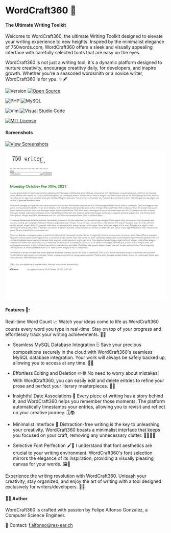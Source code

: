 # WordCraft360 📝

#### The Ultimate Writing Toolkit

Welcome to WordCraft360, the ultimate Writing Toolkit designed to elevate your writing experience to new heights. Inspired by the minimalist elegance of 750words.com, WordCraft360 offers a sleek and visually appealing interface with carefully selected fonts that are easy on the eyes. 

WordCraft360 is not just a writing tool; it's a dynamic platform designed to nurture creativity, encourage creatitvy daily, for developers, and inspire growth. Whether you're a seasoned wordsmith or a novice writer, WordCraft360 is for ypu. ✨🖋️


![Version](https://img.shields.io/github/release/NymexData/WordCraft360.svg?style=flat&color=blue)
[![Open Source](https://badgen.net/badge/Open%20Source%20%3F/Yes%21/blue?icon=github)](https://github.com/Naereen/badges/)

![PHP](https://img.shields.io/badge/PHP-7.x-blue?logo=php)
![MySQL](https://img.shields.io/badge/MySQL-8.x-blue?logo=mysql)

![Vim](https://img.shields.io/badge/--019733?logo=vim)
![Visual Studio Code](https://img.shields.io/badge/--007ACC?logo=visual%20studio%20code&logoColor=ffffff) 

[![MIT License](https://img.shields.io/badge/License-MIT-blue.svg)](https://lbesson.mit-license.org/)

#### Screenshots

[![View Screenshots](https://img.shields.io/badge/View-Screenshots-blue)](#)

![Screenshot of the application interface](./screenshots/sshot-2023.jpg)

#### Features 🚀:

Real-time Word Count 📈
Watch your ideas come to life as WordCraft360 counts every word you type in real-time. Stay on top of your progress and effortlessly track your writing achievements. 🚀💡

- Seamless MySQL Database Integration 🗄️
Save your precious compositions securely in the cloud with WordCraft360's seamless MySQL database integration. Your work will always be safely backed up, allowing you to access at any time. 💾🌐

- Effortless Editing and Deletion ✏️🗑️
No need to worry about mistakes! With WordCraft360, you can easily edit and delete entries to refine your prose and perfect your literary masterpieces. 🎨✨

- Insightful Date Associations 📅
Every piece of writing has a story behind it, and WordCraft360 helps you remember those moments. The platform automatically timestamps your entries, allowing you to revisit and reflect on your creative journey. 🗓️📚

- Minimalist Interface 🎯
Distraction-free writing is the key to unleashing your creativity. WordCraft360 boasts a minimalist interface that keeps you focused on your craft, removing any unnecessary clutter. 🧘‍♀️💆‍♂️

- Selective Font Perfection 🖌️🎨
I understand that font aesthetics are crucial to your writing environment. WordCraft360's font selection mirrors the elegance of its inspiration, providing a visually pleasing canvas for your words. 🖼️📜

Experience the writing revolution with WordCraft360. Unleash your creativity, stay organized, and enjoy the art of writing with a tool designed exclusively for writers/developers. 🌟🚀

#### 👨‍💻 Author

WordCraft360 is crafted with passion by Felipe Alfonso Gonzalez, a Computer Science Engineer.

📧 Contact: f.alfonso@res-ear.ch

